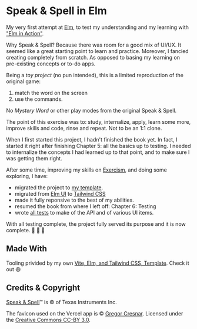 # Speak & Spell in Elm

My very first attempt at [Elm](https://elm-lang.org/), to test my understanding and my learning with ["Elm in Action"](https://www.manning.com/books/elm-in-action).

Why Speak & Spell? Because there was room for a good mix of UI/UX. It seemed like a great starting point to learn and practice. Moreover, I fancied creating completely from scratch. As opposed to basing my learning on pre-existing concepts or to-do apps.

Being a *toy project* (no pun intended), this is a limited reproduction of the original game:

1) match the word on the screen
2) use the commands.

No *Mystery Word* or other play modes from the original Speak & Spell.

The point of this exercise was to: study, internalize, apply, learn some more, improve skills and code, rinse and repeat. Not to be an 1:1 clone.

When I first started this project, I hadn't finished the book yet. In fact, I started it right after finishing Chapter 5: all the basics up to testing. I needed to internalize the concepts I had learned up to that point, and to make sure I was getting them right.

After some time, improving my skills on [Exercism](https://exercism.org/profiles/gacallea), and doing some exploring, I have:

- migrated the project to [my template](https://github.com/gacallea/elm_vite_tailwind_template).
- migrated from [Elm UI](https://github.com/gacallea/elm_speakandspell/tree/elm_ui_version) to [Tailwind CSS](https://tailwindcss.com/)
- made it fully reponsive to the best of my abilities.
- resumed the book from where I left off: Chapter 6: Testing
- wrote [all tests](https://github.com/gacallea/elm_speakandspell/blob/main/tests/SpeakAndSpellTest.elm) to make of the API and of various UI items.

With all testing complete, the project fully served its purpose and it is now complete. 🎉 🎉 🎉

## Made With

Tooling privided by my own [Vite, Elm, and Tailwind CSS, Template](https://github.com/gacallea/elm_vite_tailwind_template). Check it out 😃

## Credits & Copyright

[Speak & Spell](https://en.wikipedia.org/wiki/Speak_%26_Spell_(toy))™ is © of Texas Instruments Inc.

The favicon used on the Vercel app is © [Gregor Cresnar](https://thenounproject.com/icon/speak-1616157/). Licensed under the [Creative Commons CC-BY 3.0](https://creativecommons.org/licenses/by/3.0/).
